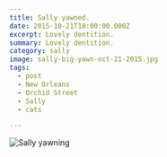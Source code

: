 ```yaml
---
title: Sally yawned.
date: 2015-10-21T18:00:00.000Z
excerpt: Lovely dentition.
summary: Lovely dentition.
category: sally
image: sally-big-yawn-oct-21-2015.jpg
tags:
  - post 
  - New Orleans
  - Orchid Street
  - Sally
  - cats

---
```



![Sally yawning](/static/img/sally/sally-big-yawn-oct-21-2015.jpg. "Sally yawning")